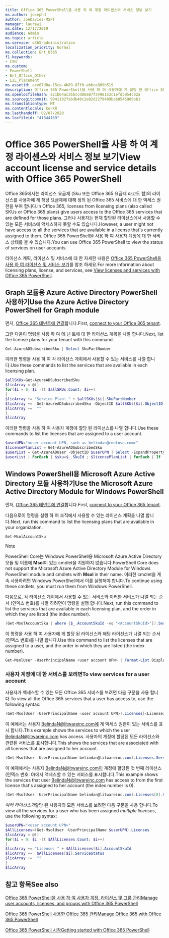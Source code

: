 ```yaml
---
title: Office 365 PowerShell을 사용 하 여 계정 라이센스와 서비스 정보 보기
ms.author: josephd
author: JoeDavies-MSFT
manager: laurawi
ms.date: 12/17/2019
audience: Admin
ms.topic: article
ms.service: o365-administration
localization_priority: Normal
ms.collection: Ent_O365
f1.keywords:
- CSH
ms.custom:
- PowerShell
- Ent_Office_Other
- LIL_Placement
ms.assetid: ace07d8a-15ca-4b89-87f0-abbce809b519
description: Office 365 PowerShell을 사용 하 여 사용자에 게 할당 된 Office 365 서비스를 확인 하는 방법에 대해 설명 합니다.
ms.openlocfilehash: a21b64ac3bbccd88a87f3498153c1efd5054c82a
ms.sourcegitcommit: 99411927abdb40c2e82d2279489ba60545989bb1
ms.translationtype: MT
ms.contentlocale: ko-KR
ms.lasthandoff: 02/07/2020
ms.locfileid: "41844169"
---
```

# <a name="view-account-license-and-service-details-with-office-365-powershell"></a><span data-ttu-id="5f771-103">Office 365 PowerShell을 사용 하 여 계정 라이센스와 서비스 정보 보기</span><span class="sxs-lookup"><span data-stu-id="5f771-103">View account license and service details with Office 365 PowerShell</span></span>

<span data-ttu-id="5f771-104">Office 365에서는 라이선스 요금제 (Sku 또는 Office 365 요금제 라고도 함)의 라이선스를 사용자에 게 해당 요금제에 대해 정의 된 Office 365 서비스에 대 한 액세스 권한을 부여 합니다.</span><span class="sxs-lookup"><span data-stu-id="5f771-104">In Office 365, licenses from licensing plans (also called SKUs or Office 365 plans) give users access to the Office 365 services that are defined for those plans.</span></span> <span data-ttu-id="5f771-105">그러나 사용자는 현재 할당된 라이선스에서 사용할 수 있는 모든 서비스에 액세스하지 못할 수도 있습니다.</span><span class="sxs-lookup"><span data-stu-id="5f771-105">However, a user might not have access to all the services that are available in a license that's currently assigned to them.</span></span> <span data-ttu-id="5f771-106">Office 365 PowerShell을 사용 하 여 사용자 계정에 대 한 서비스 상태를 볼 수 있습니다.</span><span class="sxs-lookup"><span data-stu-id="5f771-106">You can use Office 365 PowerShell to view the status of services on user accounts.</span></span> 

<span data-ttu-id="5f771-107">라이선스 계획, 라이선스 및 서비스에 대 한 자세한 내용은 [Office 365 PowerShell을 사용 하 여 라이선스 및 서비스 보기](view-licenses-and-services-with-office-365-powershell.md)를 참조 하세요.</span><span class="sxs-lookup"><span data-stu-id="5f771-107">For more information about licensing plans, license, and services, see [View licenses and services with Office 365 PowerShell](view-licenses-and-services-with-office-365-powershell.md).</span></span>

## <a name="use-the-azure-active-directory-powershell-for-graph-module"></a><span data-ttu-id="5f771-108">Graph 모듈용 Azure Active Directory PowerShell 사용하기</span><span class="sxs-lookup"><span data-stu-id="5f771-108">Use the Azure Active Directory PowerShell for Graph module</span></span>

<span data-ttu-id="5f771-109">먼저, [Office 365 테넌트에 연결](connect-to-office-365-powershell.md#connect-with-the-azure-active-directory-powershell-for-graph-module)합니다.</span><span class="sxs-lookup"><span data-stu-id="5f771-109">First, [connect to your Office 365 tenant](connect-to-office-365-powershell.md#connect-with-the-azure-active-directory-powershell-for-graph-module).</span></span>
  
<span data-ttu-id="5f771-110">그런 다음이 명령을 사용 하 여 테 넌 트에 대 한 라이선스 계획을 나열 합니다.</span><span class="sxs-lookup"><span data-stu-id="5f771-110">Next, list the license plans for your tenant with this command.</span></span>

```powershell
Get-AzureADSubscribedSku | Select SkuPartNumber
```

<span data-ttu-id="5f771-111">이러한 명령을 사용 하 여 각 라이선스 계획에서 사용할 수 있는 서비스를 나열 합니다.</span><span class="sxs-lookup"><span data-stu-id="5f771-111">Use these commands to list the services that are available in each licensing plan.</span></span>

```powershell
$allSKUs=Get-AzureADSubscribedSku
$licArray = @()
for($i = 0; $i -lt $allSKUs.Count; $i++)
{
$licArray += "Service Plan: " + $allSKUs[$i].SkuPartNumber
$licArray +=  Get-AzureADSubscribedSku -ObjectID $allSKUs[$i].ObjectID | Select -ExpandProperty ServicePlans
$licArray +=  ""
}
$licArray
```

<span data-ttu-id="5f771-112">이러한 명령을 사용 하 여 사용자 계정에 할당 된 라이선스를 나열 합니다.</span><span class="sxs-lookup"><span data-stu-id="5f771-112">Use these commands to list the licenses that are assigned to a user account.</span></span>

```powershell
$userUPN="<user account UPN, such as belindan@contoso.com>"
$licensePlanList = Get-AzureADSubscribedSku
$userList = Get-AzureADUser -ObjectID $userUPN | Select -ExpandProperty AssignedLicenses | Select SkuID 
$userList | ForEach { $sku=$_.SkuId ; $licensePlanList | ForEach { If ( $sku -eq $_.ObjectId.substring($_.ObjectId.length - 36, 36) ) { Write-Host $_.SkuPartNumber } } }
```

## <a name="use-the-microsoft-azure-active-directory-module-for-windows-powershell"></a><span data-ttu-id="5f771-113">Windows PowerShell용 Microsoft Azure Active Directory 모듈 사용하기</span><span class="sxs-lookup"><span data-stu-id="5f771-113">Use the Microsoft Azure Active Directory Module for Windows PowerShell</span></span>

<span data-ttu-id="5f771-114">먼저, [Office 365 테넌트에 연결](connect-to-office-365-powershell.md#connect-with-the-microsoft-azure-active-directory-module-for-windows-powershell)합니다.</span><span class="sxs-lookup"><span data-stu-id="5f771-114">First, [connect to your Office 365 tenant](connect-to-office-365-powershell.md#connect-with-the-microsoft-azure-active-directory-module-for-windows-powershell).</span></span>

<span data-ttu-id="5f771-115">다음으로이 명령을 실행 하 여 조직에서 사용할 수 있는 라이선스 계획을 나열 합니다.</span><span class="sxs-lookup"><span data-stu-id="5f771-115">Next, run this command to list the licensing plans that are available in your organization.</span></span> 

```powershell
Get-MsolAccountSku
```
>[!Note]
><span data-ttu-id="5f771-116">PowerShell Core는 Windows PowerShell용 Microsoft Azure Active Directory 모듈 및 이름에 **Msol**이 있는 cmdlet을 지원하지 않습니다.</span><span class="sxs-lookup"><span data-stu-id="5f771-116">PowerShell Core does not support the Microsoft Azure Active Directory Module for Windows PowerShell module and cmdlets with **Msol** in their name.</span></span> <span data-ttu-id="5f771-117">이러한 cmdlet을 계속 사용하려면 Windows PowerShell에서 이를 실행해야 합니다.</span><span class="sxs-lookup"><span data-stu-id="5f771-117">To continue using these cmdlets, you must run them from Windows PowerShell.</span></span>
>

<span data-ttu-id="5f771-118">다음으로, 각 라이선스 계획에서 사용할 수 있는 서비스와 이러한 서비스가 나열 되는 순서 (인덱스 번호)를 나열 하려면이 명령을 실행 합니다.</span><span class="sxs-lookup"><span data-stu-id="5f771-118">Next, run this command to list the services that are available in each licensing plan, and the order in which they are listed (the index number).</span></span>

```powershell
(Get-MsolAccountSku | where {$_.AccountSkuId -eq "<AccountSkuId>"}).ServiceStatus
```
  
<span data-ttu-id="5f771-119">이 명령을 사용 하 여 사용자에 게 할당 된 라이선스와 해당 라이선스가 나열 되는 순서 (인덱스 번호)를 나열 합니다.</span><span class="sxs-lookup"><span data-stu-id="5f771-119">Use this command to list the licenses that are assigned to a user, and the order in which they are listed (the index number).</span></span>

```powershell
Get-MsolUser -UserPrincipalName <user account UPN> | Format-List DisplayName,Licenses
```

### <a name="to-view-services-for-a-user-account"></a><span data-ttu-id="5f771-120">사용자 계정에 대 한 서비스를 보려면</span><span class="sxs-lookup"><span data-stu-id="5f771-120">To view services for a user account</span></span>

<span data-ttu-id="5f771-121">사용자가 액세스할 수 있는 모든 Office 365 서비스를 보려면 다음 구문을 사용 합니다.</span><span class="sxs-lookup"><span data-stu-id="5f771-121">To view all the Office 365 services that a user has access to, use the following syntax:</span></span>
  
```powershell
(Get-MsolUser -UserPrincipalName <user account UPN>).Licenses[<LicenseIndexNumber>].ServiceStatus
```

<span data-ttu-id="5f771-122">이 예에서는 사용자 BelindaN@litwareinc.com에 게 액세스 권한이 있는 서비스를 표시 합니다.</span><span class="sxs-lookup"><span data-stu-id="5f771-122">This example shows the services to which the user BelindaN@litwareinc.com has access.</span></span> <span data-ttu-id="5f771-123">사용자의 계정에 할당된 모든 라이선스와 관련된 서비스를 표시합니다.</span><span class="sxs-lookup"><span data-stu-id="5f771-123">This shows the services that are associated with all licenses that are assigned to her account.</span></span>
  
```powershell
(Get-MsolUser -UserPrincipalName belindan@litwareinc.com).Licenses.ServiceStatus
```

<span data-ttu-id="5f771-124">이 예제에서는 사용자 BelindaN@litwareinc.com이 계정에 할당된 첫 번째 라이선스(인덱스 번호: 0)에서 액세스할 수 있는 서비스를 표시합니다.</span><span class="sxs-lookup"><span data-stu-id="5f771-124">This example shows the services that user BelindaN@litwareinc.com has access to from the first license that's assigned to her account (the index number is 0).</span></span>
  
```powershell
(Get-MsolUser -UserPrincipalName belindan@litwareinc.com).Licenses[0].ServiceStatus
```

<span data-ttu-id="5f771-125">*여러 라이선스가*할당 된 사용자의 모든 서비스를 보려면 다음 구문을 사용 합니다.</span><span class="sxs-lookup"><span data-stu-id="5f771-125">To view all the services for a user who has been assigned *multiple licenses*, use the following syntax:</span></span>

```powershell
$userUPN="<user account UPN>"
$AllLicenses=(Get-MsolUser -UserPrincipalName $userUPN).Licenses
$licArray = @()
for($i = 0; $i -lt $AllLicenses.Count; $i++)
{
$licArray += "License: " + $AllLicenses[$i].AccountSkuId
$licArray +=  $AllLicenses[$i].ServiceStatus
$licArray +=  ""
}
$licArray
```
 
## <a name="see-also"></a><span data-ttu-id="5f771-126">참고 항목</span><span class="sxs-lookup"><span data-stu-id="5f771-126">See also</span></span>

[<span data-ttu-id="5f771-127">Office 365 PowerShell을 사용 하 여 사용자 계정, 라이선스 및 그룹 관리</span><span class="sxs-lookup"><span data-stu-id="5f771-127">Manage user accounts, licenses, and groups with Office 365 PowerShell</span></span>](manage-user-accounts-and-licenses-with-office-365-powershell.md)
  
[<span data-ttu-id="5f771-128">Office 365 PowerShell 사용한 Office 365 관리</span><span class="sxs-lookup"><span data-stu-id="5f771-128">Manage Office 365 with Office 365 PowerShell</span></span>](manage-office-365-with-office-365-powershell.md)
  
[<span data-ttu-id="5f771-129">Office 365 PowerShell 시작</span><span class="sxs-lookup"><span data-stu-id="5f771-129">Getting started with Office 365 PowerShell</span></span>](getting-started-with-office-365-powershell.md)
